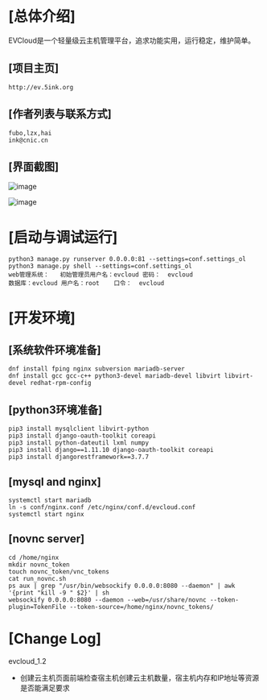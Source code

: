 # [总体介绍]
EVCloud是一个轻量级云主机管理平台，追求功能实用，运行稳定，维护简单。
## [项目主页]
    http://ev.5ink.org
## [作者列表与联系方式]
    fubo,lzx,hai
    ink@cnic.cn
## [界面截图]
![image](https://github.com/bobff/ev-cloud/raw/master/static/images/page1.png)

![image](https://github.com/bobff/ev-cloud/raw/master/static/images/page2.png)

# [启动与调试运行]
    python3 manage.py runserver 0.0.0.0:81 --settings=conf.settings_ol
    python3 manage.py shell --settings=conf.settings_ol
    web管理系统：   初始管理员用户名：evcloud 密码：  evcloud
    数据库：evcloud 用户名：root    口令：  evcloud

# [开发环境]
## [系统软件环境准备]
    dnf install fping nginx subversion mariadb-server
    dnf install gcc gcc-c++ python3-devel mariadb-devel libvirt libvirt-devel redhat-rpm-config 
## [python3环境准备]
    pip3 install mysqlclient libvirt-python
    pip3 install django-oauth-toolkit coreapi    
    pip3 install python-dateutil lxml numpy
    pip3 install django==1.11.10 django-oauth-toolkit coreapi 
    pip3 install djangorestframework==3.7.7
## [mysql and nginx]
    systemctl start mariadb
    ln -s conf/nginx.conf /etc/nginx/conf.d/evcloud.conf
    systemctl start nginx
## [novnc server]
    cd /home/nginx
    mkdir novnc_token
    touch novnc_token/vnc_tokens
    cat run_novnc.sh 
    ps aux | grep "/usr/bin/websockify 0.0.0.0:8080 --daemon" | awk '{print "kill -9 " $2}' | sh
    websockify 0.0.0.0:8080 --daemon --web=/usr/share/novnc --token-plugin=TokenFile --token-source=/home/nginx/novnc_tokens/

# [Change Log]

evcloud_1.2

* 创建云主机页面前端检查宿主机创建云主机数量，宿主机内存和IP地址等资源是否能满足要求
